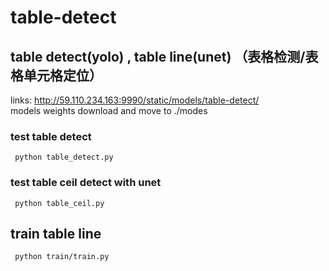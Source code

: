 # table-detect
## table detect(yolo) , table line(unet) （表格检测/表格单元格定位）
links: http://59.110.234.163:9990/static/models/table-detect/   
models weights download and move to ./modes    


###  test table detect   

` 
python table_detect.py
`

###  test table ceil detect with unet    
` 
python table_ceil.py
`

## train table line 

` 
python train/train.py
`


